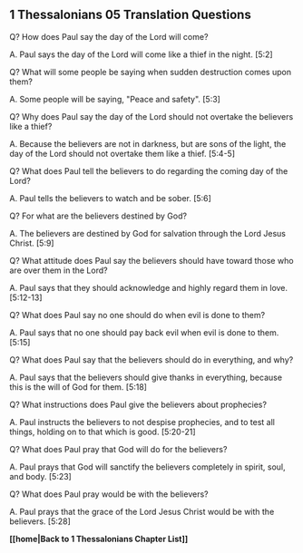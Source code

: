 ## 1 Thessalonians 05 Translation Questions ##

Q? How does Paul say the day of the Lord will come?

A. Paul says the day of the Lord will come like a thief in the night. [5:2]

Q? What will some people be saying when sudden destruction comes upon them?

A. Some people will be saying, "Peace and safety". [5:3]

Q? Why does Paul say the day of the Lord should not overtake the believers like a thief?

A. Because the believers are not in darkness, but are sons of the light, the day of the Lord should not overtake them like a thief. [5:4-5]

Q? What does Paul tell the believers to do regarding the coming day of the Lord?

A. Paul tells the believers to watch and be sober. [5:6]

Q? For what are the believers destined by God?

A. The believers are destined by God for salvation through the Lord Jesus Christ. [5:9]

Q? What attitude does Paul say the believers should have toward those who are over them in the Lord?

A. Paul says that they should acknowledge and highly regard them in love. [5:12-13]

Q? What does Paul say no one should do when evil is done to them?

A. Paul says that no one should pay back evil when evil is done to them. [5:15]

Q? What does Paul say that the believers should do in everything, and why?

A. Paul says that the believers should give thanks in everything, because this is the will of God for them. [5:18]

Q? What instructions does Paul give the believers about prophecies?

A. Paul instructs the believers to not despise prophecies, and to test all things, holding on to that which is good. [5:20-21]

Q? What does Paul pray that God will do for the believers?

A. Paul prays that God will sanctify the believers completely in spirit, soul, and body. [5:23]

Q? What does Paul pray would be with the believers?

A. Paul prays that the grace of the Lord Jesus Christ would be with the believers. [5:28]

__[[home|Back to 1 Thessalonians Chapter List]]__


